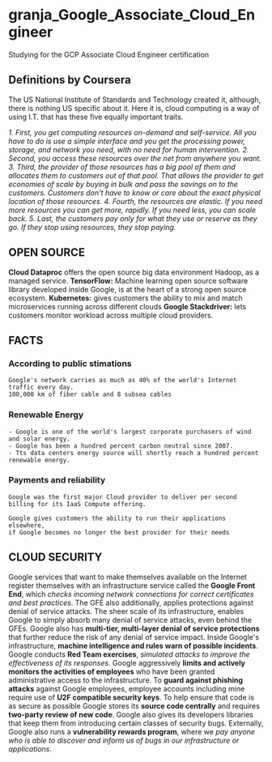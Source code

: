 # granja_Google_Associate_Cloud_Engineer
Studying for the GCP Associate Cloud Engineer certification


## Definitions by Coursera

The US National Institute of Standards and Technology created it, although, there is nothing US specific about it. Here it is, cloud computing is a way of using I.T. that has these five equally important traits.

*1. First, you get computing resources on-demand and self-service. All you have to do is use a simple interface and you get the processing power, storage, and network you need, with no need for human intervention.*
*2. Second, you access these resources over the net from anywhere you want.*
*3. Third, the provider of those resources has a big pool of them and allocates them to customers out of that pool. That allows the provider to get economies of scale by buying in bulk and pass the savings on to the customers. Customers don't have to know or care about the exact physical location of those resources.*
*4. Fourth, the resources are elastic. If you need more resources you can get more, rapidly. If you need less, you can scale back.*
*5. Last, the customers pay only for what they use or reserve as they go. If they stop using resources, they stop paying.*


## OPEN SOURCE

**Cloud Dataproc** offers the open source big data environment Hadoop, as a managed service.
**TensorFlow:** Machine learning open source software library developed inside Google, is at the heart of a strong open source ecosystem.
**Kubernetes:** gives customers the ability to mix and match microservices running across different clouds
**Google Stackdriver:** lets customers monitor workload across multiple cloud providers.


## FACTS

### According to public stimations
```
Google's network carries as much as 40% of the world's Internet traffic every day.
100,000 km of fiber cable and 8 subsea cables
```

### Renewable Energy
```
- Google is one of the world's largest corporate purchasers of wind and solar energy.
- Google has been a hundred percent carbon neutral since 2007.
- Tts data centers energy source will shortly reach a hundred percent renewable energy.
```

### Payments and reliability
```
Google was the first major Cloud provider to deliver per second billing for its IaaS Compute offering.
```
```
Google gives customers the ability to run their applications elsewhere, 
if Google becomes no longer the best provider for their needs
```

## CLOUD SECURITY
Google services that want to make themselves available on the Internet register themselves with an infrastructure service called the **Google Front End**, which *checks incoming network connections for correct certificates and best practices*.
The GFE also additionally, applies protections against denial of service attacks. The sheer scale of its infrastructure, enables Google to simply absorb many denial of service attacks, even behind the GFEs.
Google also has **multi-tier, multi-layer denial of service protections** that further reduce the risk of any denial of service impact.
Inside Google's infrastructure, **machine intelligence and rules warn of possible incidents**.
Google conducts **Red Team exercises**, *simulated attacks to improve the effectiveness of its responses*.
Google aggressively **limits and actively monitors the activities of employees** who have been granted administrative access to the infrastructure.
To **guard against phishing attacks** against Google employees, employee accounts including mine require use of **U2F compatible security keys**.
To help ensure that code is as secure as possible Google stores its **source code centrally** and requires **two-party review of new code**.
Google also gives its developers libraries that keep them from introducing certain classes of security bugs.
Externally, Google also runs a **vulnerability rewards program**, where we *pay anyone who is able to discover and inform us of bugs in our infrastructure or applications*.



